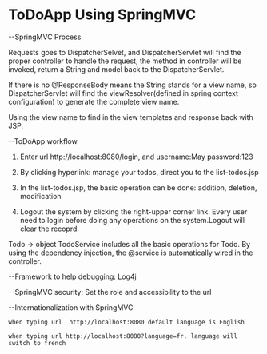 # ToDoApp Using SpringMVC 

--SpringMVC Process

Requests goes to DispatcherSelvet, and DispatcherServlet will find the proper controller to handle the request, the method in controller will be invoked, return a String and model back to the DispatcherServlet.

If there is no @ResponseBody means the String stands for a view name, so DispatcherServlet will find the viewResolver(defined in spring context configuration) to generate the complete view name.

Using the view name to find in the view templates and response back with JSP.

--ToDoApp workflow

1. Enter url http://localhost:8080/login, and username:May password:123

2. By clicking hyperlink: manage your todos, direct you to the list-todos.jsp

3. In the list-todos.jsp, the basic operation can be done: addition, deletion, modification

4. Logout the system by clicking the right-upper corner link. Every user need to login before doing any operations on the system.Logout will clear the recoprd.

Todo -> object
TodoService includes all the basic operations for Todo. By using the dependency injection, the @service is automatically wired in the controller.

--Framework to help debugging: Log4j

--SpringMVC security: Set the role and accessibility to the url

--Internationalization with SpringMVC

    when typing url  http://localhost:8080 default language is English

    when typing url http://localhost:8080?language=fr. language will switch to french
